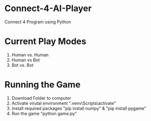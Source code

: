 # Connect-4-AI-Player
Connect 4 Program using Python

# Current Play Modes
1. Human vs. Human
2. Human vs Bot
3. Bot vs. Bot

# Running the Game
1. Download Folder to computer
2. Activate virutal environment ".venv\Scripts\activate"
3. Install required packages "pip install numpy" & "pip install pygame"
4. Run the game "python game.py"
